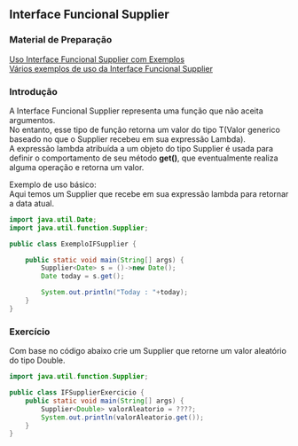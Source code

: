 ## Interface Funcional Supplier

### Material de Preparação
[Uso Interface Funcional Supplier com Exemplos](https://www.geeksforgeeks.org/supplier-interface-in-java-with-examples/)<br/>
[Vários exemplos de uso da Interface Funcional Supplier](https://www.programcreek.com/java-api-examples/?api=java.util.function.Supplier)

### Introdução
A Interface Funcional Supplier representa uma função que não aceita argumentos.
<br/>No entanto, esse tipo de função retorna um valor do tipo T(Valor generico baseado no que o Supplier recebeu em sua expressão Lambda).
<br/>A expressão lambda atribuída a um objeto do tipo Supplier é usada para definir o comportamento de seu método **get()**, que eventualmente realiza alguma operação e retorna um valor.

Exemplo de uso básico:
<br/>Aqui temos um Supplier que recebe em sua expressão lambda para retornar a data atual.
```java
import java.util.Date;
import java.util.function.Supplier;

public class ExemploIFSupplier {

    public static void main(String[] args) {
        Supplier<Date> s = ()->new Date();
        Date today = s.get();

        System.out.println("Today : "+today);       
    }
}
```

### Exercício
Com base no código abaixo crie um Supplier que retorne um valor aleatório do tipo Double.

```java
import java.util.function.Supplier;

public class IFSupplierExercicio {
    public static void main(String[] args) {
        Supplier<Double> valorAleatorio = ????;
        System.out.println(valorAleatorio.get());
    }
}
```
